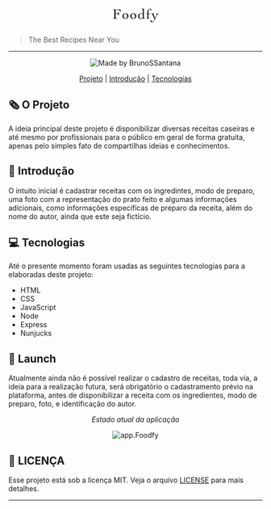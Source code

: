 
<h1 align="center">
    <img alt="Foodfy" src="https://github.com/BrunoSSantana/Foodfy/blob/master/assets/logo.png"/>
</h1>

> The Best Recipes Near You
---

<p align="center">
  
  <img alt="Made by BrunoSSantana" src="https://img.shields.io/badge/by-BrunoSSantana-bri">

</p>



<p align="center">
  <a href="#o-projeto">Projeto</a> |  
  <a href="#introduction">Introdução</a> |
  <a href="#tecnologias">Tecnologias</a>
</p>

## 🗞 O Projeto
A ideia principal deste projeto é disponibilizar diversas receitas caseiras e até mesmo por profissionais para o público em geral de forma gratuita, apenas pelo simples fato de compartilhas ideias e conhecimentos.

## <a name="introduction"></a>📖 Introdução
O intuito inicial é cadastrar receitas com os ingredintes, modo de preparo, uma foto com a representação do prato feito e algumas informações adicionais, como informações específicas de preparo da receita, além do nome do autor, ainda que este seja fictício.

## 💻 Tecnologias
Até o presente momento foram usadas as seguintes tecnologias para a elaboradas deste projeto:
* HTML
* CSS
* JavaScript
* Node
* Express
* Nunjucks

## 🚀 Launch
Atualmente ainda não é possível realizar o cadastro de receitas, toda via, a ideia para a realização futura, será obrigatório o cadastramento prévio na plataforma, antes de disponibilizar a receita com os ingredientes,  modo de preparo, foto, e identificação do autor.

<p align="center" > <em> Estado atual da aplicação</em></p>
<p align="center" ><img alt="app.Foodfy" src="https://media.giphy.com/media/XBuOBRxlEZAB35R13d/giphy.gif"></img></p>

## 🧾 LICENÇA
Esse projeto está sob a licença MIT. Veja o arquivo [LICENSE](/LICENSE) para mais detalhes.
***
